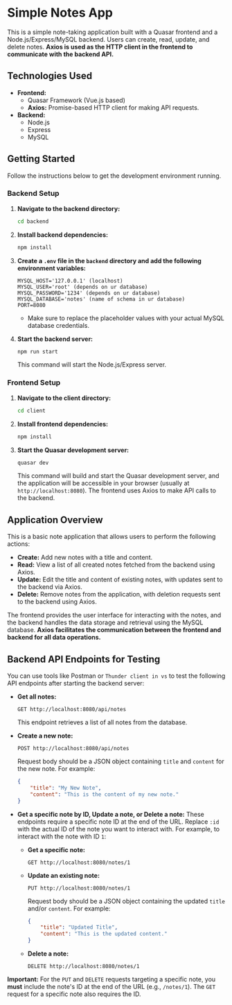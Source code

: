 # Simple Notes App

This is a simple note-taking application built with a Quasar frontend and a Node.js/Express/MySQL backend. Users can create, read, update, and delete notes. **Axios is used as the HTTP client in the frontend to communicate with the backend API.**

## Technologies Used

* **Frontend:**
    * Quasar Framework (Vue.js based)
    * **Axios:** Promise-based HTTP client for making API requests.
* **Backend:**
    * Node.js
    * Express
    * MySQL

## Getting Started

Follow the instructions below to get the development environment running.

### Backend Setup

1.  **Navigate to the backend directory:**

    ```bash
    cd backend
    ```

2.  **Install backend dependencies:**

    ```bash
    npm install
    ```

3.  **Create a `.env` file in the `backend` directory and add the following environment variables:**

    ```
    MYSQL_HOST='127.0.0.1' (localhost)
    MYSQL_USER='root' (depends on ur database)
    MYSQL_PASSWORD='1234' (depends on ur database)
    MYSQL_DATABASE='notes' (name of schema in ur database)
    PORT=8080
    ```

    * Make sure to replace the placeholder values with your actual MySQL database credentials.

4.  **Start the backend server:**

    ```bash
    npm run start
    ```

    This command will start the Node.js/Express server.

### Frontend Setup

1.  **Navigate to the client directory:**

    ```bash
    cd client
    ```

2.  **Install frontend dependencies:**

    ```bash
    npm install
    ```

3.  **Start the Quasar development server:**

    ```bash
    quasar dev
    ```

    This command will build and start the Quasar development server, and the application will be accessible in your browser (usually at `http://localhost:8080`). The frontend uses Axios to make API calls to the backend.

## Application Overview

This is a basic note application that allows users to perform the following actions:

* **Create:** Add new notes with a title and content.
* **Read:** View a list of all created notes fetched from the backend using Axios.
* **Update:** Edit the title and content of existing notes, with updates sent to the backend via Axios.
* **Delete:** Remove notes from the application, with deletion requests sent to the backend using Axios.

The frontend provides the user interface for interacting with the notes, and the backend handles the data storage and retrieval using the MySQL database. **Axios facilitates the communication between the frontend and backend for all data operations.**

## Backend API Endpoints for Testing

You can use tools like Postman or `Thunder client in vs` to test the following API endpoints after starting the backend server:

* **Get all notes:**
    ```
    GET http://localhost:8080/api/notes
    ```
    This endpoint retrieves a list of all notes from the database.

* **Create a new note:**
    ```
    POST http://localhost:8080/api/notes
    ```
    Request body should be a JSON object containing `title` and `content` for the new note. For example:
    ```json
    {
        "title": "My New Note",
        "content": "This is the content of my new note."
    }
    ```

* **Get a specific note by ID, Update a note, or Delete a note:**
    These endpoints require a specific note ID at the end of the URL. Replace `:id` with the actual ID of the note you want to interact with. For example, to interact with the note with ID `1`:

    * **Get a specific note:**
        ```
        GET http://localhost:8080/notes/1
        ```

    * **Update an existing note:**
        ```
        PUT http://localhost:8080/notes/1
        ```
        Request body should be a JSON object containing the updated `title` and/or `content`. For example:
        ```json
        {
            "title": "Updated Title",
            "content": "This is the updated content."
        }
        ```

    * **Delete a note:**
        ```
        DELETE http://localhost:8080/notes/1
        ```

**Important:** For the `PUT` and `DELETE` requests targeting a specific note, you **must** include the note's ID at the end of the URL (e.g., `/notes/1`). The `GET` request for a specific note also requires the ID.
